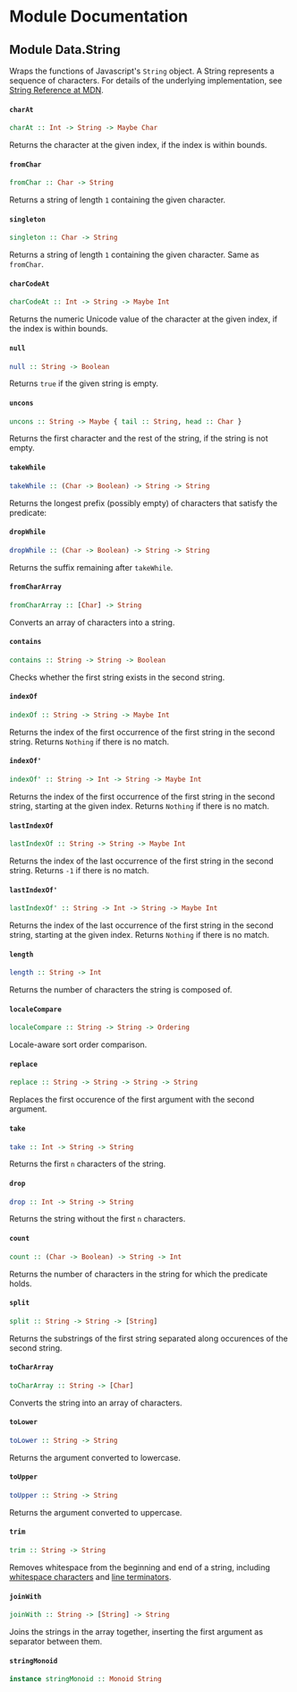 # Module Documentation

## Module Data.String


Wraps the functions of Javascript's `String` object.
A String represents a sequence of characters.
For details of the underlying implementation, see [String Reference at MDN](https://developer.mozilla.org/en-US/docs/Web/JavaScript/Reference/Global_Objects/String).

#### `charAt`

``` purescript
charAt :: Int -> String -> Maybe Char
```

Returns the character at the given index, if the index is within bounds.

#### `fromChar`

``` purescript
fromChar :: Char -> String
```

Returns a string of length `1` containing the given character.

#### `singleton`

``` purescript
singleton :: Char -> String
```

Returns a string of length `1` containing the given character.
Same as `fromChar`.

#### `charCodeAt`

``` purescript
charCodeAt :: Int -> String -> Maybe Int
```

Returns the numeric Unicode value of the character at the given index,
if the index is within bounds.

#### `null`

``` purescript
null :: String -> Boolean
```

Returns `true` if the given string is empty.

#### `uncons`

``` purescript
uncons :: String -> Maybe { tail :: String, head :: Char }
```

Returns the first character and the rest of the string,
if the string is not empty.

#### `takeWhile`

``` purescript
takeWhile :: (Char -> Boolean) -> String -> String
```

Returns the longest prefix (possibly empty) of characters that satisfy
the predicate:

#### `dropWhile`

``` purescript
dropWhile :: (Char -> Boolean) -> String -> String
```

Returns the suffix remaining after `takeWhile`.

#### `fromCharArray`

``` purescript
fromCharArray :: [Char] -> String
```

Converts an array of characters into a string.

#### `contains`

``` purescript
contains :: String -> String -> Boolean
```

Checks whether the first string exists in the second string.

#### `indexOf`

``` purescript
indexOf :: String -> String -> Maybe Int
```

Returns the index of the first occurrence of the first string in the
second string. Returns `Nothing` if there is no match.

#### `indexOf'`

``` purescript
indexOf' :: String -> Int -> String -> Maybe Int
```

Returns the index of the first occurrence of the first string in the
second string, starting at the given index. Returns `Nothing` if there is
no match.

#### `lastIndexOf`

``` purescript
lastIndexOf :: String -> String -> Maybe Int
```

Returns the index of the last occurrence of the first string in the
second string. Returns `-1` if there is no match.

#### `lastIndexOf'`

``` purescript
lastIndexOf' :: String -> Int -> String -> Maybe Int
```

Returns the index of the last occurrence of the first string in the
second string, starting at the given index. Returns `Nothing` if there is
no match.

#### `length`

``` purescript
length :: String -> Int
```

Returns the number of characters the string is composed of.

#### `localeCompare`

``` purescript
localeCompare :: String -> String -> Ordering
```

Locale-aware sort order comparison.

#### `replace`

``` purescript
replace :: String -> String -> String -> String
```

Replaces the first occurence of the first argument with the second argument.

#### `take`

``` purescript
take :: Int -> String -> String
```

Returns the first `n` characters of the string.

#### `drop`

``` purescript
drop :: Int -> String -> String
```

Returns the string without the first `n` characters.

#### `count`

``` purescript
count :: (Char -> Boolean) -> String -> Int
```

Returns the number of characters in the string for which the predicate holds.

#### `split`

``` purescript
split :: String -> String -> [String]
```

Returns the substrings of the first string separated along occurences
of the second string.

#### `toCharArray`

``` purescript
toCharArray :: String -> [Char]
```

Converts the string into an array of characters.

#### `toLower`

``` purescript
toLower :: String -> String
```

Returns the argument converted to lowercase.

#### `toUpper`

``` purescript
toUpper :: String -> String
```

Returns the argument converted to uppercase.

#### `trim`

``` purescript
trim :: String -> String
```

Removes whitespace from the beginning and end of a string, including
[whitespace characters](http://www.ecma-international.org/ecma-262/5.1/#sec-7.2)
and [line terminators](http://www.ecma-international.org/ecma-262/5.1/#sec-7.3).

#### `joinWith`

``` purescript
joinWith :: String -> [String] -> String
```

Joins the strings in the array together, inserting the first argument
as separator between them.

#### `stringMonoid`

``` purescript
instance stringMonoid :: Monoid String
```




